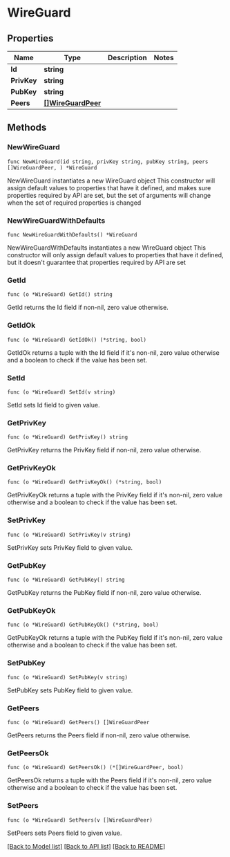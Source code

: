 # WireGuard

## Properties

Name | Type | Description | Notes
------------ | ------------- | ------------- | -------------
**Id** | **string** |  | 
**PrivKey** | **string** |  | 
**PubKey** | **string** |  | 
**Peers** | [**[]WireGuardPeer**](WireGuardPeer.md) |  | 

## Methods

### NewWireGuard

`func NewWireGuard(id string, privKey string, pubKey string, peers []WireGuardPeer, ) *WireGuard`

NewWireGuard instantiates a new WireGuard object
This constructor will assign default values to properties that have it defined,
and makes sure properties required by API are set, but the set of arguments
will change when the set of required properties is changed

### NewWireGuardWithDefaults

`func NewWireGuardWithDefaults() *WireGuard`

NewWireGuardWithDefaults instantiates a new WireGuard object
This constructor will only assign default values to properties that have it defined,
but it doesn't guarantee that properties required by API are set

### GetId

`func (o *WireGuard) GetId() string`

GetId returns the Id field if non-nil, zero value otherwise.

### GetIdOk

`func (o *WireGuard) GetIdOk() (*string, bool)`

GetIdOk returns a tuple with the Id field if it's non-nil, zero value otherwise
and a boolean to check if the value has been set.

### SetId

`func (o *WireGuard) SetId(v string)`

SetId sets Id field to given value.


### GetPrivKey

`func (o *WireGuard) GetPrivKey() string`

GetPrivKey returns the PrivKey field if non-nil, zero value otherwise.

### GetPrivKeyOk

`func (o *WireGuard) GetPrivKeyOk() (*string, bool)`

GetPrivKeyOk returns a tuple with the PrivKey field if it's non-nil, zero value otherwise
and a boolean to check if the value has been set.

### SetPrivKey

`func (o *WireGuard) SetPrivKey(v string)`

SetPrivKey sets PrivKey field to given value.


### GetPubKey

`func (o *WireGuard) GetPubKey() string`

GetPubKey returns the PubKey field if non-nil, zero value otherwise.

### GetPubKeyOk

`func (o *WireGuard) GetPubKeyOk() (*string, bool)`

GetPubKeyOk returns a tuple with the PubKey field if it's non-nil, zero value otherwise
and a boolean to check if the value has been set.

### SetPubKey

`func (o *WireGuard) SetPubKey(v string)`

SetPubKey sets PubKey field to given value.


### GetPeers

`func (o *WireGuard) GetPeers() []WireGuardPeer`

GetPeers returns the Peers field if non-nil, zero value otherwise.

### GetPeersOk

`func (o *WireGuard) GetPeersOk() (*[]WireGuardPeer, bool)`

GetPeersOk returns a tuple with the Peers field if it's non-nil, zero value otherwise
and a boolean to check if the value has been set.

### SetPeers

`func (o *WireGuard) SetPeers(v []WireGuardPeer)`

SetPeers sets Peers field to given value.



[[Back to Model list]](../README.md#documentation-for-models) [[Back to API list]](../README.md#documentation-for-api-endpoints) [[Back to README]](../README.md)


